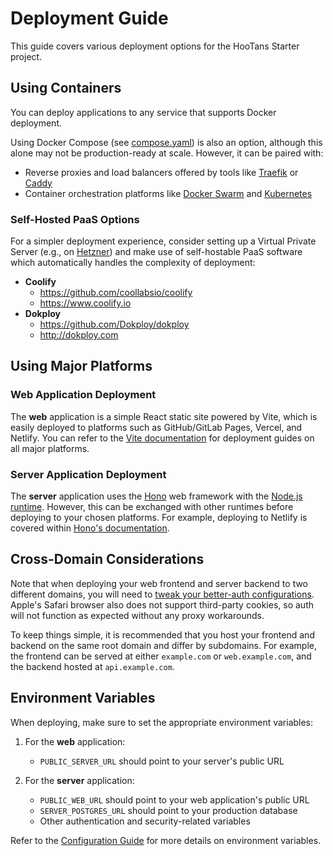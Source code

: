 # Deployment Guide

This guide covers various deployment options for the HooTans Starter project.

## Using Containers

You can deploy applications to any service that supports Docker deployment.

Using Docker Compose (see [compose.yaml](../compose.yaml)) is also an option, although this alone may not be production-ready at scale. However, it can be paired with:

- Reverse proxies and load balancers offered by tools like [Traefik](https://github.com/traefik/traefik) or [Caddy](https://github.com/caddyserver/caddy)
- Container orchestration platforms like [Docker Swarm](https://docs.docker.com/engine/swarm) and [Kubernetes](https://kubernetes.io)

### Self-Hosted PaaS Options

For a simpler deployment experience, consider setting up a Virtual Private Server (e.g., on [Hetzner](https://www.hetzner.com)) and make use of self-hostable PaaS software which automatically handles the complexity of deployment:

- **Coolify**
  - https://github.com/coollabsio/coolify
  - https://www.coolify.io
- **Dokploy**
  - https://github.com/Dokploy/dokploy
  - http://dokploy.com

## Using Major Platforms

### Web Application Deployment

The **web** application is a simple React static site powered by Vite, which is easily deployed to platforms such as GitHub/GitLab Pages, Vercel, and Netlify. You can refer to the [Vite documentation](https://vitejs.dev/guide/static-deploy) for deployment guides on all major platforms.

### Server Application Deployment

The **server** application uses the [Hono](https://hono.dev) web framework with the [Node.js runtime](https://hono.dev/docs/getting-started/nodejs). However, this can be exchanged with other runtimes before deploying to your chosen platforms. For example, deploying to Netlify is covered within [Hono's documentation](https://hono.dev/docs/getting-started/netlify#_4-deploy).

## Cross-Domain Considerations

Note that when deploying your web frontend and server backend to two different domains, you will need to [tweak your better-auth configurations](https://www.better-auth.com/docs/integrations/hono#cross-domain-cookies). Apple's Safari browser also does not support third-party cookies, so auth will not function as expected without any proxy workarounds.

To keep things simple, it is recommended that you host your frontend and backend on the same root domain and differ by subdomains. For example, the frontend can be served at either `example.com` or `web.example.com`, and the backend hosted at `api.example.com`.

## Environment Variables

When deploying, make sure to set the appropriate environment variables:

1. For the **web** application:
   - `PUBLIC_SERVER_URL` should point to your server's public URL

2. For the **server** application:
   - `PUBLIC_WEB_URL` should point to your web application's public URL
   - `SERVER_POSTGRES_URL` should point to your production database
   - Other authentication and security-related variables

Refer to the [Configuration Guide](configuration.md) for more details on environment variables.
